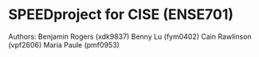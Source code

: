 # SPEED project for CISE (ENSE701)

Authors:
Benjamin Rogers (xdk9837)
Benny Lu (fym0402)
Cain Rawlinson (vpf2606)
Maria Paule (pmf0953)
